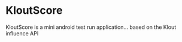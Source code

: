 KloutScore
==========

KloutScore is a mini android test run application... based on the Klout influence API